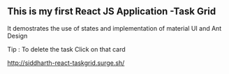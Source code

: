This is my first React JS Application -Task Grid
------------------------------------------------
It demostrates the use of states and implementation of material UI and Ant Design

Tip : To delete the task Click on that card


http://siddharth-react-taskgrid.surge.sh/
